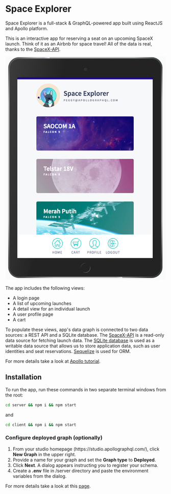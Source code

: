 # Space Explorer

Space Explorer is a full-stack & GraphQL-powered app built using ReactJS and Apollo platform.

This is an interactive app for reserving a seat on an upcoming SpaceX launch. Think of it as an Airbnb for space travel! All of the data is real, thanks to the [SpaceX-API](https://github.com/r-spacex/SpaceX-API).

![Space explorer](https://raw.githubusercontent.com/nemanjarogic/space-explorer/main/client/public/homepage.png "Space explorer")

The app includes the following views:

<ul>
  <li>A login page</li>
  <li>A list of upcoming launches</li>
  <li>A detail view for an individual launch</li>
  <li>A user profile page</li>
  <li>A cart</li>
</ul>

To populate these views, app's data graph is connected to two data sources: a REST API and a SQLite database.
The [SpaceX-API](https://github.com/r-spacex/SpaceX-API) is a read-only data source for fetching launch data. The [SQLite database](https://www.sqlite.org/index.html) is used as a writable data source that allows us to store application data, such as user identities and seat reservations. [Sequelize](https://sequelize.org/) is used for ORM.


For more details take a look at [Apollo tutorial](http://apollographql.com/docs/tutorial/introduction.html).

## Installation

To run the app, run these commands in two separate terminal windows from the root:

```bash
cd server && npm i && npm start
```

and

```bash
cd client && npm i && npm start
```

### Configure deployed graph (optionally)

<ol>
  <li>From your studio homepage (https://studio.apollographql.com/), click <b>New Graph</b> in the upper right.</li>
  <li>Provide a name for your graph and set the <b>Graph type</b> to <b>Deployed</b>.</li>
  <li>Click <b>Next</b>. A dialog appears instructing you to register your schema.</li>
  <li>Create a <b>.env</b> file in /server directory and paste the environment variables from the dialog.</li>
</ol>

For more details take a look at this [page](https://www.apollographql.com/docs/tutorial/production/).
